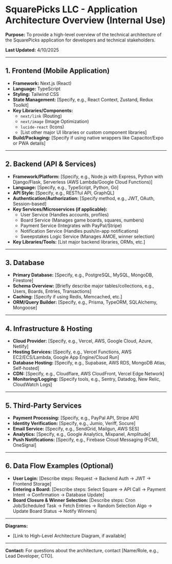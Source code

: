 # SquarePicks LLC - Application Architecture Overview (Internal Use)

**Purpose:** To provide a high-level overview of the technical architecture of the SquarePicks application for developers and technical stakeholders.

**Last Updated:** 4/10/2025

---

## 1. Frontend (Mobile Application)

*   **Framework:** Next.js (React)
*   **Language:** TypeScript
*   **Styling:** Tailwind CSS
*   **State Management:** [Specify, e.g., React Context, Zustand, Redux Toolkit]
*   **Key Libraries/Components:**
    *   `next/link` (Routing)
    *   `next/image` (Image Optimization)
    *   `lucide-react` (Icons)
    *   [List other major UI libraries or custom component libraries]
*   **Build/Packaging:** [Specify if using native wrappers like Capacitor/Expo or PWA details]

---

## 2. Backend (API & Services)

*   **Framework/Platform:** [Specify, e.g., Node.js with Express, Python with Django/Flask, Serverless (AWS Lambda/Google Cloud Functions)]
*   **Language:** [Specify, e.g., TypeScript, Python, Go]
*   **API Style:** [Specify, e.g., RESTful API, GraphQL]
*   **Authentication/Authorization:** [Specify method, e.g., JWT, OAuth, Session-based]
*   **Key Services/Microservices (if applicable):**
    *   User Service (Handles accounts, profiles)
    *   Board Service (Manages game boards, squares, numbers)
    *   Payment Service (Integrates with PayPal/Stripe)
    *   Notification Service (Handles push/in-app notifications)
    *   Sweepstakes Logic Service (Manages AMOE, winner selection)
*   **Key Libraries/Tools:** [List major backend libraries, ORMs, etc.]

---

## 3. Database

*   **Primary Database:** [Specify, e.g., PostgreSQL, MySQL, MongoDB, Firestore]
*   **Schema Overview:** [Briefly describe major tables/collections, e.g., Users, Boards, Entries, Transactions]
*   **Caching:** [Specify if using Redis, Memcached, etc.]
*   **ORM/Query Builder:** [Specify, e.g., Prisma, TypeORM, SQLAlchemy, Mongoose]

---

## 4. Infrastructure & Hosting

*   **Cloud Provider:** [Specify, e.g., Vercel, AWS, Google Cloud, Azure, Netlify]
*   **Hosting Services:** [Specify, e.g., Vercel Functions, AWS EC2/ECS/Lambda, Google App Engine/Cloud Run]
*   **Database Hosting:** [Specify, e.g., Supabase, AWS RDS, MongoDB Atlas, Self-hosted]
*   **CDN:** [Specify, e.g., Cloudflare, AWS CloudFront, Vercel Edge Network]
*   **Monitoring/Logging:** [Specify tools, e.g., Sentry, Datadog, New Relic, CloudWatch Logs]

---

## 5. Third-Party Services

*   **Payment Processing:** [Specify, e.g., PayPal API, Stripe API]
*   **Identity Verification:** [Specify, e.g., Jumio, Veriff, Socure]
*   **Email Service:** [Specify, e.g., SendGrid, Mailgun, AWS SES]
*   **Analytics:** [Specify, e.g., Google Analytics, Mixpanel, Amplitude]
*   **Push Notifications:** [Specify, e.g., Firebase Cloud Messaging (FCM), OneSignal]

---

## 6. Data Flow Examples (Optional)

*   **User Login:** [Describe steps: Request -> Backend Auth -> JWT -> Frontend Storage]
*   **Entering a Board:** [Describe steps: Select Square -> API Call -> Payment Intent -> Confirmation -> Database Update]
*   **Board Closure & Winner Selection:** [Describe steps: Cron Job/Scheduled Task -> Fetch Entries -> Random Selection Algo -> Update Board Status -> Notify Winners]

---

**Diagrams:**
*   [Link to High-Level Architecture Diagram, if available]

---

**Contact:** For questions about the architecture, contact [Name/Role, e.g., Lead Developer, CTO]. 